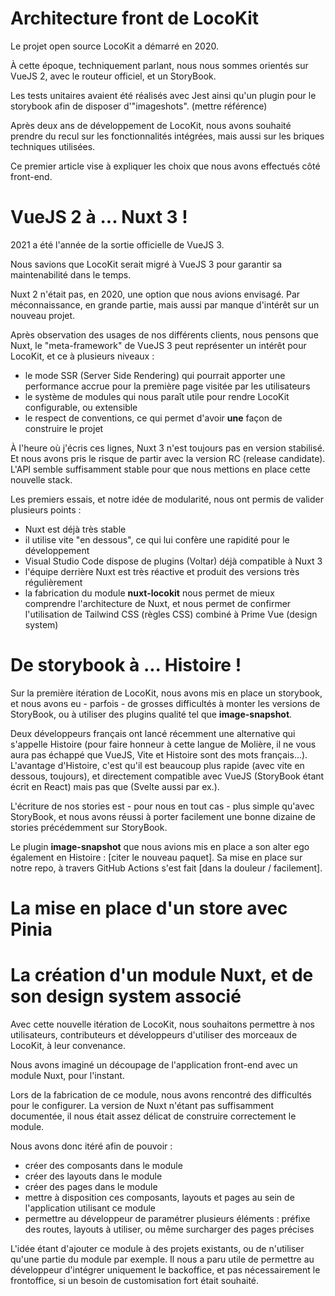 # Architecture front de LocoKit

Le projet open source LocoKit a démarré en 2020.

À cette époque, techniquement parlant,
nous nous sommes orientés sur VueJS 2,
avec le routeur officiel, et un StoryBook.

Les tests unitaires avaient été réalisés avec Jest
ainsi qu'un plugin pour le storybook afin de disposer d'"imageshots". (mettre référence)

Après deux ans de développement de LocoKit,
nous avons souhaité prendre du recul
sur les fonctionnalités intégrées,
mais aussi sur les briques techniques utilisées.

Ce premier article vise à expliquer les choix
que nous avons effectués côté front-end.

# VueJS 2 à ... Nuxt 3 !

2021 a été l'année de la sortie officielle de VueJS 3.

Nous savions que LocoKit serait migré à VueJS 3
pour garantir sa maintenabilité dans le temps.

Nuxt 2 n'était pas, en 2020, une option que nous avions envisagé.
Par méconnaissance, en grande partie,
mais aussi par manque d'intérêt sur un nouveau projet.

Après observation des usages de nos différents clients,
nous pensons que Nuxt, le "meta-framework" de VueJS 3
peut représenter un intérêt pour LocoKit, et ce à plusieurs niveaux :
* le mode SSR (Server Side Rendering) qui pourrait apporter une performance accrue pour la première page visitée par les utilisateurs
* le système de modules qui nous paraît utile pour rendre LocoKit configurable, ou extensible
* le respect de conventions, ce qui permet d'avoir **une** façon de construire le projet

À l'heure où j'écris ces lignes,
Nuxt 3 n'est toujours pas en version stabilisé.
Et nous avons pris le risque de partir avec la version RC (release candidate).
L'API semble suffisamment stable pour que nous
mettions en place cette nouvelle stack.

Les premiers essais, et notre idée de modularité,
nous ont permis de valider plusieurs points :
* Nuxt est déjà très stable
* il utilise vite "en dessous", ce qui lui confère une rapidité pour le développement
* Visual Studio Code dispose de plugins (Voltar) déjà compatible à Nuxt 3
* l'équipe derrière Nuxt est très réactive et produit des versions très régulièrement
* la fabrication du module **nuxt-locokit** nous permet de mieux comprendre l'architecture de Nuxt, et nous permet de confirmer l'utilisation de Tailwind CSS (règles CSS) combiné à Prime Vue (design system)

# De storybook à ... Histoire !

Sur la première itération de LocoKit,
nous avons mis en place un storybook,
et nous avons eu - parfois - de grosses difficultés
à monter les versions de StoryBook,
ou à utiliser des plugins qualité tel que **image-snapshot**.

Deux développeurs français ont lancé récemment
une alternative qui s'appelle Histoire (pour faire honneur à cette langue de Molière, il ne vous aura pas échappé que VueJS, Vite et Histoire sont des mots français...).
L'avantage d'Histoire, c'est qu'il est beaucoup plus rapide (avec vite en dessous, toujours),
et directement compatible avec VueJS (StoryBook étant écrit en React) mais pas que (Svelte aussi par ex.).

L'écriture de nos stories est - pour nous en tout cas -
plus simple qu'avec StoryBook, et nous avons réussi
à porter facilement une bonne dizaine de stories
précédemment sur StoryBook.

Le plugin **image-snapshot** que nous avions mis en place
a son alter ego également en Histoire : [citer le nouveau paquet].
Sa mise en place sur notre repo, à travers GitHub Actions
s'est fait [dans la douleur / facilement].

# La mise en place d'un store avec Pinia



# La création d'un module Nuxt, et de son design system associé

Avec cette nouvelle itération de LocoKit,
nous souhaitons permettre à nos utilisateurs, contributeurs
et développeurs d'utiliser des morceaux de LocoKit,
à leur convenance.

Nous avons imaginé un découpage de l'application front-end
avec un module Nuxt, pour l'instant.

Lors de la fabrication de ce module,
nous avons rencontré des difficultés pour le configurer.
La version de Nuxt n'étant pas suffisamment documentée,
il nous était assez délicat de construire correctement le module.

Nous avons donc itéré afin de pouvoir :
* créer des composants dans le module
* créer des layouts dans le module
* créer des pages dans le module
* mettre à disposition ces composants, layouts et pages au sein de l'application utilisant ce module
* permettre au développeur de paramétrer plusieurs éléments : préfixe des routes, layouts à utiliser, ou même surcharger des pages précises

L'idée étant d'ajouter ce module à des projets existants,
ou de n'utiliser qu'une partie du module par exemple.
Il nous a paru utile de permettre au développeur
d'intégrer uniquement le backoffice, et pas nécessairement le frontoffice,
si un besoin de customisation fort était souhaité.
